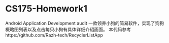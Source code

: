 # CS175-Homework1
Android Application Development audit
一款领养小狗的简易软件，实现了狗狗概略图列表以及点击每只小狗有具体详细介绍画面。
本代码参考https://github.com/Razh-tech/RecyclerListApp
